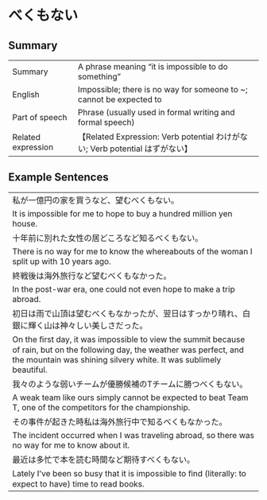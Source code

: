 # べくもない

## Summary

<table><tr>   <td>Summary</td>   <td>A phrase meaning “it is impossible to do something”</td></tr><tr>   <td>English</td>   <td>Impossible; there is no way for someone to ~; cannot be expected to</td></tr><tr>   <td>Part of speech</td>   <td>Phrase (usually used in formal writing and formal speech)</td></tr><tr>   <td>Related expression</td>   <td>【Related Expression: Verb potential わけがない; Verb potential はずがない】</td></tr></table>

## Example Sentences

<table><tr><td>私が一億円の家を買うなど、望むべくもない。</td></tr><tr><td>It is impossible for me to hope to buy a hundred million yen house.</td></tr><tr><td>十年前に別れた女性の居どころなど知るべくもない。</td></tr><tr><td>There is no way for me to know the whereabouts of the woman I split up with 10 years ago.</td></tr><tr><td>終戦後は海外旅行など望むべくもなかった。</td></tr><tr><td>In the post-war era, one could not even hope to make a trip abroad.</td></tr><tr><td>初日は雨で山頂は望むべくもなかったが、翌日はすっかり晴れ、白銀に輝く山は神々しい美しさだった。</td></tr><tr><td>On the ﬁrst day, it was impossible to view the summit because of rain, but on the following day, the weather was perfect, and the mountain was shining silvery white. It was sublimely beautiful.</td></tr><tr><td>我々のような弱いチームが優勝候補のTチームに勝つべくもない。</td></tr><tr><td>A weak team like ours simply cannot be expected to beat Team T, one of the competitors for the championship.</td></tr><tr><td>その事件が起きた時私は海外旅行中で知るべくもなかった。</td></tr><tr><td>The incident occurred when I was traveling abroad, so there was no way for me to know about it.</td></tr><tr><td>最近は多忙で本を読む時間など期待すべくもない。</td></tr><tr><td>Lately I've been so busy that it is impossible to ﬁnd (literally: to expect to have) time to read books.</td></tr></table>

